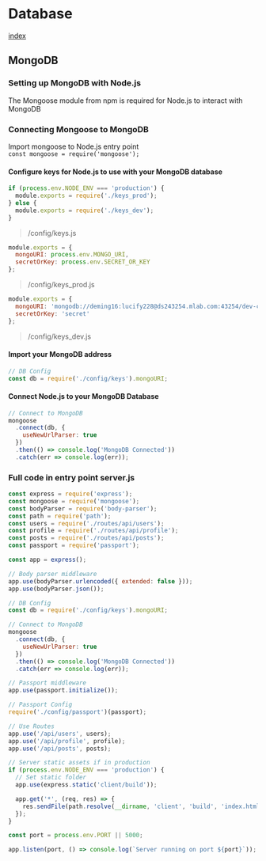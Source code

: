 # Database
[index](/index.md)


## MongoDB

### Setting up MongoDB with Node.js
The Mongoose module from npm is required for Node.js to interact with MongoDB

### Connecting Mongoose to MongoDB
Import mongoose to Node.js entry point <br/>
`const mongoose = require('mongoose');`


#### Configure keys for Node.js to use with your MongoDB database
``` javascript
if (process.env.NODE_ENV === 'production') {
  module.exports = require('./keys_prod');
} else {
  module.exports = require('./keys_dev');
}
```
>/config/keys.js

``` javascript
module.exports = {
  mongoURI: process.env.MONGO_URI,
  secretOrKey: process.env.SECRET_OR_KEY
};
``` 
>/config/keys_prod.js

``` javascript
module.exports = {
  mongoURI: 'mongodb://deming16:lucify228@ds243254.mlab.com:43254/dev-connector',
  secretOrKey: 'secret'
};
```
>/config/keys_dev.js

#### Import your MongoDB address
``` javascript
// DB Config
const db = require('./config/keys').mongoURI;
```

#### Connect Node.js to your MongoDB Database
``` javascript
// Connect to MongoDB
mongoose
  .connect(db, {
    useNewUrlParser: true
  })
  .then(() => console.log('MongoDB Connected'))
  .catch(err => console.log(err));
```

### Full code in entry point server.js
``` javascript
const express = require('express');
const mongoose = require('mongoose');
const bodyParser = require('body-parser');
const path = require('path');
const users = require('./routes/api/users');
const profile = require('./routes/api/profile');
const posts = require('./routes/api/posts');
const passport = require('passport');

const app = express();

// Body parser middleware
app.use(bodyParser.urlencoded({ extended: false }));
app.use(bodyParser.json());

// DB Config
const db = require('./config/keys').mongoURI;

// Connect to MongoDB
mongoose
  .connect(db, {
    useNewUrlParser: true
  })
  .then(() => console.log('MongoDB Connected'))
  .catch(err => console.log(err));

// Passport middleware
app.use(passport.initialize());

// Passport Config
require('./config/passport')(passport);

// Use Routes
app.use('/api/users', users);
app.use('/api/profile', profile);
app.use('/api/posts', posts);

// Server static assets if in production
if (process.env.NODE_ENV === 'production') {
  // Set static folder
  app.use(express.static('client/build'));

  app.get('*', (req, res) => {
    res.sendFile(path.resolve(__dirname, 'client', 'build', 'index.html'));
  });
}

const port = process.env.PORT || 5000;

app.listen(port, () => console.log(`Server running on port ${port}`));
```
